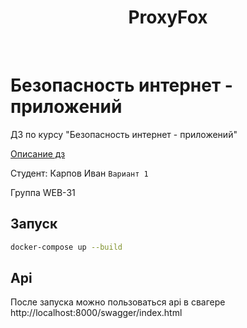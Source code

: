 <div align="center">
    <h1 align="center">ProxyFox</h1>
</div>

<br/>

# Безопасность интернет - приложений
ДЗ по курсу "Безопасность интернет - приложений"

[Описание дз](https://docs.google.com/document/d/1b_ORwryxU-Gx5T1pJrbC1LDkzT-4Vz8JBVUyWRfazlY/edit)

Студент: Карпов Иван `Вариант 1`

Группа WEB-31

## Запуск 
```bash
docker-compose up --build
```

## Api
После запуска можно пользоваться api в свагере http://localhost:8000/swagger/index.html

